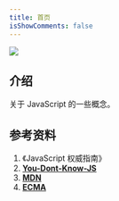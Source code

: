 ```yaml
---
title: 首页
isShowComments: false
---
```

![](https://tva1.sinaimg.cn/large/007S8ZIlly1ge5aemu5tdj30m808cglu.jpg)


## 介绍

关于 JavaScript 的一些概念。

## 参考资料

1. 《JavaScript 权威指南》
2. [ **You-Dont-Know-JS** ](https://github.com/getify/You-Dont-Know-JS)
3. [ **MDN** ](https://developer.mozilla.org/zh-CN/)
4. [ **ECMA** ](https://www.ecma-international.org/)
